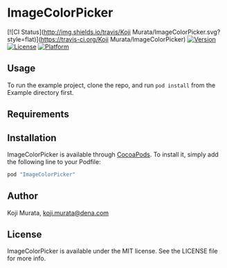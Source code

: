 # ImageColorPicker

[![CI Status](http://img.shields.io/travis/Koji Murata/ImageColorPicker.svg?style=flat)](https://travis-ci.org/Koji Murata/ImageColorPicker)
[![Version](https://img.shields.io/cocoapods/v/ImageColorPicker.svg?style=flat)](http://cocoapods.org/pods/ImageColorPicker)
[![License](https://img.shields.io/cocoapods/l/ImageColorPicker.svg?style=flat)](http://cocoapods.org/pods/ImageColorPicker)
[![Platform](https://img.shields.io/cocoapods/p/ImageColorPicker.svg?style=flat)](http://cocoapods.org/pods/ImageColorPicker)

## Usage

To run the example project, clone the repo, and run `pod install` from the Example directory first.

## Requirements

## Installation

ImageColorPicker is available through [CocoaPods](http://cocoapods.org). To install
it, simply add the following line to your Podfile:

```ruby
pod "ImageColorPicker"
```

## Author

Koji Murata, koji.murata@dena.com

## License

ImageColorPicker is available under the MIT license. See the LICENSE file for more info.

